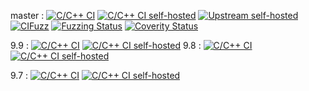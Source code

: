 master :
[![C/C++ CI](https://github.com/openssh/openssh-portable/actions/workflows/c-cpp.yml/badge.svg)](https://github.com/openssh/openssh-portable/actions/workflows/c-cpp.yml?query=branch:master)
[![C/C++ CI self-hosted](https://github.com/openssh/openssh-portable-selfhosted/actions/workflows/selfhosted.yml/badge.svg)](https://github.com/openssh/openssh-portable-selfhosted/actions/workflows/selfhosted.yml?query=branch:master)
[![Upstream self-hosted](https://github.com/openssh/openssh-portable-selfhosted/actions/workflows/upstream.yml/badge.svg)](https://github.com/openssh/openssh-portable-selfhosted/actions/workflows/upstream.yml?query=branch:master)
[![CIFuzz](https://github.com/openssh/openssh-portable/actions/workflows/cifuzz.yml/badge.svg)](https://github.com/openssh/openssh-portable/actions/workflows/cifuzz.yml)
[![Fuzzing Status](https://oss-fuzz-build-logs.storage.googleapis.com/badges/openssh.svg)](https://bugs.chromium.org/p/oss-fuzz/issues/list?sort=-opened&can=1&q=proj:openssh)
[![Coverity Status](https://scan.coverity.com/projects/21341/badge.svg)](https://scan.coverity.com/projects/openssh-portable)

9.9 :
[![C/C++ CI](https://github.com/openssh/openssh-portable/actions/workflows/c-cpp.yml/badge.svg?branch=V_9_9)](https://github.com/openssh/openssh-portable/actions/workflows/c-cpp.yml?query=branch:V_9_9)
[![C/C++ CI self-hosted](https://github.com/openssh/openssh-portable-selfhosted/actions/workflows/selfhosted.yml/badge.svg?branch=V_9_9)](https://github.com/openssh/openssh-portable-selfhosted/actions/workflows/selfhosted.yml?query=branch:V_9_9)
9.8 :
[![C/C++ CI](https://github.com/openssh/openssh-portable/actions/workflows/c-cpp.yml/badge.svg?branch=V_9_8)](https://github.com/openssh/openssh-portable/actions/workflows/c-cpp.yml?query=branch:V_9_8)
[![C/C++ CI self-hosted](https://github.com/openssh/openssh-portable-selfhosted/actions/workflows/selfhosted.yml/badge.svg?branch=V_9_8)](https://github.com/openssh/openssh-portable-selfhosted/actions/workflows/selfhosted.yml?query=branch:V_9_8)

9.7 :
[![C/C++ CI](https://github.com/openssh/openssh-portable/actions/workflows/c-cpp.yml/badge.svg?branch=V_9_7)](https://github.com/openssh/openssh-portable/actions/workflows/c-cpp.yml?query=branch:V_9_7)
[![C/C++ CI self-hosted](https://github.com/openssh/openssh-portable-selfhosted/actions/workflows/selfhosted.yml/badge.svg?branch=V_9_7)](https://github.com/openssh/openssh-portable-selfhosted/actions/workflows/selfhosted.yml?query=branch:V_9_7)
